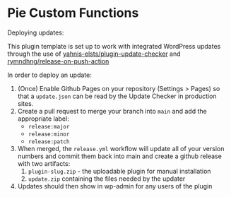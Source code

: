 # Pie Custom Functions
Deploying updates:

This plugin template is set up to work with integrated WordPress updates through the use of
[yahnis-elsts/plugin-update-checker](https://github.com/YahnisElsts/plugin-update-checker) and 
[rymndhng/release-on-push-action](https://github.com/rymndhng/release-on-push-action)

In order to deploy an update:

1. (Once) Enable Github Pages on your repository (Settings > Pages) so that a `update.json` can be read by the Update Checker in production sites.
1. Create a pull request to merge your branch into `main` and add the appropriate label:
    * `release:major`
    * `release:minor`
    * `release:patch`
1. When merged, the `release.yml` workflow will update all of your version numbers and commit them back into main and create a github release with two artifacts:
    1. `plugin-slug.zip` - the uploadable plugin for manual installation
    1. `update.zip` containing the files needed by the updater
1. Updates should then show in wp-admin for any users of the plugin


